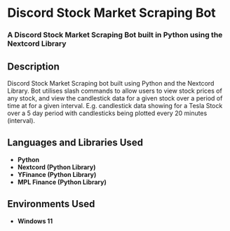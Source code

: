<h1>Discord Stock Market Scraping Bot</h1>

 ### A Discord Stock Market Scraping Bot built in Python using the Nextcord Library

<h2>Description</h2>
Discord Stock Market Scraping bot built using Python and the Nextcord Library. Bot utilises slash commands to allow users to view stock prices of any stock, and view the candlestick data for a given stock over a period of time at for a given interval. E.g. candlestick data showing for a Tesla Stock over a 5 day period with candlesticks being plotted every 20 minutes (interval).
<br />


<h2>Languages and Libraries Used</h2>

- <b>Python</b> 
- <b>Nextcord (Python Library)</b>
- <b>YFinance (Python Library)</b> 
- <b>MPL Finance (Python Library)</b>

<h2>Environments Used </h2>

- <b>Windows 11</b>
